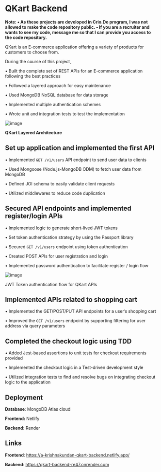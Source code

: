 
# QKart Backend

**Note: 
• As these projects are developed in Crio.Do program, I was not allowed to make the code repository public. 
• If you are a recruiter and wants to see my code, message me so that I can provide you access to the code repository.**

QKart is an E-commerce application offering a variety of products for customers to choose from. 

During the course of this project,

• Built the complete set of REST APIs for an E-commerce application following the best practices

• Followed a layered approach for easy maintenance

• Used MongoDB NoSQL database for data storage

• Implemented multiple authentication schemes

• Wrote unit and integration tests to test the implementation

![image](https://github.com/AKrishnaKundan/QKART_BACKEND/assets/93312488/f0fc1781-892d-4631-b37b-538d2b56c75d)

**QKart Layered Architecture**

## Set up application and implemented the first API
• Implemented `GET /v1/users` API endpoint to send user data to clients

• Used Mongoose (Node.js-MongoDB ODM) to fetch user data from MongoDB

• Defined JOI schema to easily validate client requests

• Utilized middlewares to reduce code duplication


## Secured API endpoints and implemented register/login APIs

• Implemented logic to generate short-lived JWT tokens

• Set token authentication strategy by using the Passport library

• Secured `GET /v1/users` endpoint using token authentication

• Created POST APIs for user registration and login

• Implemented password authentication to facilitate register / login flow

![image](https://github.com/AKrishnaKundan/QKART_BACKEND/assets/93312488/0fe00e3d-62c2-4401-a96c-d9ac59c38cfa)

JWT Token authentication flow for QKart APIs

## Implemented APIs related to shopping cart
• Implemented the GET/POST/PUT API endpoints for a user’s shopping cart

• Improved the `GET /v1/users` endpoint by supporting filtering for user address via query parameters
## Completed the checkout logic using TDD
• Added Jest-based assertions to unit tests for checkout requirements provided

• Implemented the checkout logic in a Test-driven development style

• Utilized integration tests to find and resolve bugs on integrating checkout logic to the application
## Deployment

**Database**: MongoDB Atlas cloud

**Frontend:** Netlify

**Backend:** Render



## Links

**Frontend**: https://a-krishnakundan-qkart-backend.netlify.app/

**Backend**: https://qkart-backend-re47.onrender.com
